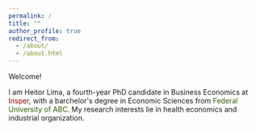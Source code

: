 ```yaml
---
permalink: /
title: ""
author_profile: true
redirect_from: 
  - /about/
  - /about.html
---
```


Welcome!

I am Heitor Lima, a fourth-year PhD candidate in Business Economics at <a href="https://www.insper.edu.br/en/graduate/doctoral-program/doctoral-in-business-economics-phd-in-business-economics/" style="text-decoration:none;color:#8B0000">Insper</a>, with a barchelor's degree in Economic Sciences from <a href="https://www.ufabc.edu.br/en/" style="text-decoration:none;color:#2C5F01">Federal University of ABC</a>. My research interests lie in health economics and industrial organization.
